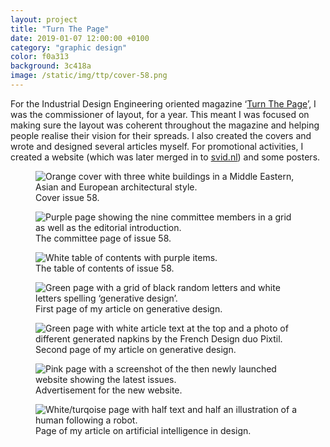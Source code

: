 ```yaml
---
layout: project
title: "Turn The Page"
date: 2019-01-07 12:00:00 +0100
category: "graphic design"
color: f0a313
background: 3c418a
image: /static/img/ttp/cover-58.png
---
```

For the Industrial Design Engineering oriented magazine ‘[Turn The Page](https://svid.nl/turnthepage)’, I was the commissioner of layout, for a year. This meant I was focused on making sure the layout was coherent throughout the magazine and helping people realise their vision for their spreads. I also created the covers and wrote and designed several articles myself. For promotional activities, I created a website (which was later merged in to [svid.nl](/projects/ID-study-association/)) and some posters.


<div class="project__picture-group">

  <figure class="project__picture">
    <img class="project__image" alt="Orange cover with three white buildings in a Middle Eastern, Asian and European architectural style."
      srcset="/static/img/ttp/cover-58.png 1x,
        /static/img/ttp/cover-58@2x.png 2x"
      src="/static/img/ttp/cover-58.png">
    <figcaption class="project__caption">
      Cover issue 58.
    </figcaption>
  </figure>

  <figure class="project__picture">
    <img class="project__image" alt="Purple page showing the nine committee members in a grid as well as the editorial introduction."
      srcset="/static/img/ttp/committee.png 1x,
        /static/img/ttp/committee@2x.png 2x"
      src="/static/img/ttp/committee.png">
    <figcaption class="project__caption">
      The committee page of issue 58.
    </figcaption>
  </figure>

  <figure class="project__picture">
    <img class="project__image" alt="White table of contents with purple items."
      srcset="/static/img/ttp/contents.png 1x,
        /static/img/ttp/contents.png 2x"
      src="/static/img/ttp/contents.png">
    <figcaption class="project__caption">
      The table of contents of issue 58.
    </figcaption>
  </figure>

  <figure class="project__picture">
    <img class="project__image" alt="Green page with a grid of black random letters and white letters spelling ‘generative design’."
      srcset="/static/img/ttp/generative-design-1.png 1x,
        /static/img/ttp/generative-design-1@2x.png 2x"
      src="/static/img/ttp/generative-design-1.png">
    <figcaption class="project__caption">
      First page of my article on generative design.
    </figcaption>
  </figure>

  <figure class="project__picture">
    <img class="project__image" alt="Green page with white article text at the top and a photo of different generated napkins by the French Design duo Pixtil."
      srcset="/static/img/ttp/generative-design-2.png 1x,
        /static/img/ttp/generative-design-2@2x.png 2x"
      src="/static/img/ttp/generative-design-2.png">
    <figcaption class="project__caption">
      Second page of my article on generative design.
    </figcaption>
  </figure>

  <figure class="project__picture">
    <img class="project__image" alt="Pink page with a screenshot of the then newly launched website showing the latest issues."
      srcset="/static/img/ttp/ad.png 1x,
        /static/img/ttp/ad@2x.png 2x"
      src="/static/img/ttp/ad.png">
    <figcaption class="project__caption">
      Advertisement for the new website.
    </figcaption>
  </figure>

  <figure class="project__picture">
    <img class="project__image" alt="White/turqoise page with half text and half an illustration of a human following a robot."
      srcset="/static/img/ttp/ai.png 1x,
        /static/img/ttp/ai@2x.png 2x"
      src="/static/img/ttp/ai.png">
    <figcaption class="project__caption">
      Page of my article on artificial intelligence in design.
    </figcaption>
  </figure>

</div>
